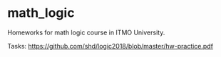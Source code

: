 # math_logic

Homeworks for math logic course in ITMO University.

Tasks: https://github.com/shd/logic2018/blob/master/hw-practice.pdf
